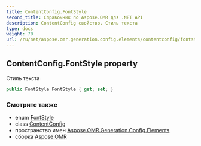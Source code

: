 ```yaml
---
title: ContentConfig.FontStyle
second_title: Справочник по Aspose.OMR для .NET API
description: ContentConfig свойство. Стиль текста
type: docs
weight: 70
url: /ru/net/aspose.omr.generation.config.elements/contentconfig/fontstyle/
---
```

## ContentConfig.FontStyle property

Стиль текста

```csharp
public FontStyle FontStyle { get; set; }
```

### Смотрите также

* enum [FontStyle](../../../aspose.omr.generation/fontstyle/)
* class [ContentConfig](../)
* пространство имен [Aspose.OMR.Generation.Config.Elements](../../contentconfig/)
* сборка [Aspose.OMR](../../../)



